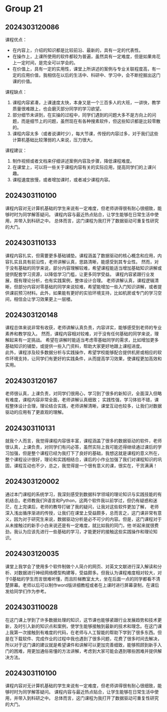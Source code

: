 # Group 21

## 2024303120086

课程优点：

- 在内容上，介绍的知识都是比较前沿、最新的，具有一定的代表性。
- 在操作上，上课所使用的软件都较为普遍，虽然具有一定难度，但是如果肯花上一定时间，是完全可以学会的。
- 在价值上，具有一定的实用性，课堂上所讲述的案例与专业关联程度高，有一定的应用价值，我相信在以后的生活中、科研中、学习中，会不断挖掘出这门课的价值。

课程缺点：

1. 课程内容紧凑，上课速度太快，本身又是一个三百多人的大班，一讲快，教学质量很难跟上，也会磨灭部分同学的学习欲望。
2. 部分细节未讲到，在实操的过程中，同学们遇到的问题大多不是方向上的问题，而是细节上的问题，虽然现在有各种搜素软件，但这些知识都是比较零散的。
3. 课程内容太多（或者说课时少），每大节课，传授的内容过多，对于我们这些计算机基础比较薄弱的人来说，压力很大。

课程建议：

1. 制作视频或者文档来仔细讲述案例内容及步骤，降低课程难度。
2. 在课堂上，可以将一些关于课程内容有关的实际应用，提高同学们的上课兴趣。
3. 课程速度放慢，或者增加课时，或者减少课程内容。

## 2024303110100

课程内容对无计算机基础的学生来说有一定难度，但老师讲得很有耐心很细致，能够时时为同学解答疑问。
课程内容与最近热点贴合，让学生能够在日常生活中使用，并带入到科研之中。
总体而言，这门课程为我打开了数据驱动可重复性研究的大门。


## 2024303110133

课程内容扎实，但需要更多基础铺垫。课程涵盖了数据驱动的核心概念和应用，内容扎实且具有前沿性，老师讲解认真，思路清晰，能感受到其专业性。
然而，对于没有基础的同学来说，部分内容理解较难，希望课程能适当增加基础知识讲解或提供配套学习资源，以降低学习门槛，让更多同学受益。
课程内容紧跟行业发展，既有理论分析，也有实践案例，整体设计合理。
老师讲解认真，课程逻辑清晰，但部分内容对零基础的同学来说较难，希望能增加一些入门知识讲解，或者提供课前预习材料。此外，如果能有更好的实验环境支持，比如机房或专门的学习空间，相信会让学习效果更上一层楼。


## 2024303120148

课程总体来说非常有收获，老师讲解认真负责，内容详实，能够感受到老师的专业素养和教学投入。
然而，课程内容相对较难，对于没有任何基础的同学来说，理解起来有一定挑战。
希望在讲解时能适当考虑零基础同学的需求，比如增加更多基础知识的铺垫，或提供一些入门资料，帮助大家更好地跟上课程进度。  
此外，课程涉及较多数据分析与实践操作，希望学校能够配合提供机房或相应的软件环境支持，让同学们有更好的实践条件，从而提高学习效果，使课程更加高效和实用。


## 2024303120167

老师很认真，上课负责，对同学们很用心，学习到了很多的新知识，全面深入但略有难度，课程内容非常全面，老师讲解认真细致；
实践性强，学习体验不错，课程整体设计合理，理论结合实践，老师讲解清晰，课堂互动也较多，让我们对数据驱动的应用有了更直观的理解。

## 2024303110131

就我个人而言，我觉得课程内容很丰富，课程涵盖了很多的数据驱动的软件，老师很认真，上课负责，对同学们有问必答，虽然实际上我可能还得继续通过课后的学习加强，但是整个课程已经为我打下了良好的基础，我想这就是课程的意义所在，整个课程设计很好，理论和实践相结合，课后的小作业加强了我们对课程知识的巩固，课程互动也不少，总之，我觉得是一个很有意义的课，很实在，干货满满！

## 2024303120002

通过本门课程的系统学习，我深刻感受到数据科学领域的理论知识与实践技能的有机结合。老师教我们R语言和Python，这两个软件我以前学过，但仍有疑惑和迷茫，在上完课后，老师的教导打破了我的疑问，让我对这些软件更加了解，
老师深入浅出循序渐进的传授，让我们在课堂上受益颇多，总而言之，这门课非常有意义，因为对于研究生来说，数据驱动分析是必不可少的内容。但是，这门课程对于从未接触过的新手小白来说还是有一定难度，就比如我的同门，他
听起来就很费劲，我认为应该先进行一些基础的学习，才能更好的接触这些实践操作和理论知识。

## 2024303120035

课堂上我学会了使用多个软件制做个人简介的网页、对英文文献进行深入解读和分析、对数据进行神经网络模型构建等，受益颇多。但我认为课程难度相对较大，对于0基础的学生而言很难听懂，而且阶梯教室太大，坐在后面一点的同学都看不清楚屏幕。老师以后可以制作word版详细教程或者在上课时进行屏幕录制，在课后发给同学们作为参考。

## 2024303110028

在这门课上学到了许多数据处理的知识，这节课也能够紧跟行业发展趋势和技术更新，及时引入新的知识点和案例，使学生能够接触到最新的技术和理念。在这门课上我第一次接触到有难度的代码，在老师与人工智能的帮助下学到了很多东西。但是在下载软件、完成作业的过程中我也遇到了很多问题，花费了很多时间去解决，所以对于这门课的建议就是希望课件和讲解可以更加完善细致，能够照顾到新手入门的困难，用更加通俗易懂的方法讲解，考虑到大家可能会遇到哪些困难并提供解决方法。

## 2024303110100

课程内容对无计算机基础的学生来说有一定难度，但老师讲得很有耐心很细致，能够时时为同学解答疑问。
课程内容与最近热点贴合，让学生能够在日常生活中使用，并带入到科研之中。
总体而言，这门课程为我打开了数据驱动可重复性研究的大门。

